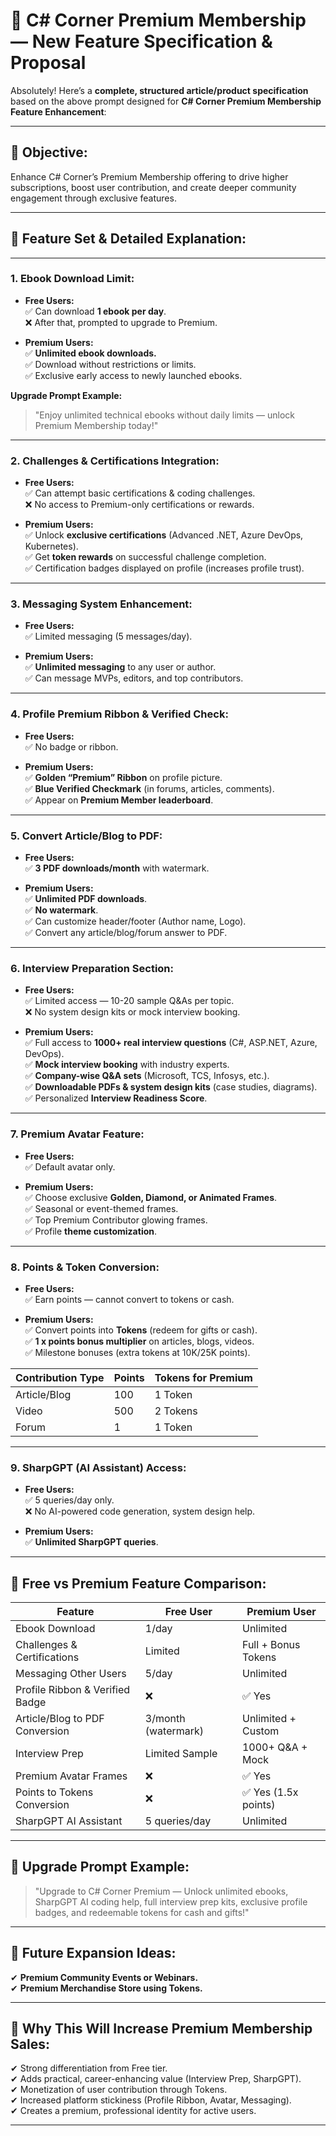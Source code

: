# 🚀 C# Corner Premium Membership — New Feature Specification & Proposal

Absolutely! Here’s a **complete, structured article/product specification** based on the above prompt designed for **C# Corner Premium Membership Feature Enhancement**:

---

## 🎯 **Objective:**

Enhance C# Corner’s Premium Membership offering to drive higher subscriptions, boost user contribution, and create deeper community engagement through exclusive features.

---

## 🔹 **Feature Set & Detailed Explanation:**

---

### **1. Ebook Download Limit:**

* **Free Users:** <br>
  ✅ Can download **1 ebook per day**. <br>
  ❌ After that, prompted to upgrade to Premium. <br>

* **Premium Users:** <br>
  ✅ **Unlimited ebook downloads.** <br>
  ✅ Download without restrictions or limits. <br>
  ✅ Exclusive early access to newly launched ebooks. <br>

**Upgrade Prompt Example:** <br>

> "Enjoy unlimited technical ebooks without daily limits — unlock Premium Membership today!"

---

### **2. Challenges & Certifications Integration:** <br>

* **Free Users:** <br>
  ✅ Can attempt basic certifications & coding challenges. <br>
  ❌ No access to Premium-only certifications or rewards. <br>
 
* **Premium Users:** <br>
  ✅ Unlock **exclusive certifications** (Advanced .NET, Azure DevOps, Kubernetes). <br>
  ✅ Get **token rewards** on successful challenge completion.  <br>
  ✅ Certification badges displayed on profile (increases profile trust). <br>

---

### **3. Messaging System Enhancement:** <br>

* **Free Users:** <br>
  ✅ Limited messaging (5 messages/day). <br>

* **Premium Users:** <br>
  ✅ **Unlimited messaging** to any user or author. <br>
  ✅ Can message MVPs, editors, and top contributors. <br>

---

### **4. Profile Premium Ribbon & Verified Check:** <br>

* **Free Users:** <br>
  ✅ No badge or ribbon. <br>

* **Premium Users:** <br>
  ✅ **Golden “Premium” Ribbon** on profile picture. <br>
  ✅ **Blue Verified Checkmark** (in forums, articles, comments). <br>
  ✅ Appear on **Premium Member leaderboard**. <br>

---

### **5. Convert Article/Blog to PDF:** <br>

* **Free Users:** <br>
  ✅ **3 PDF downloads/month** with watermark. <br>

* **Premium Users:** <br>
  ✅ **Unlimited PDF downloads**. <br>
  ✅ **No watermark**. <br>
  ✅ Can customize header/footer (Author name, Logo). <br>
  ✅ Convert any article/blog/forum answer to PDF. <br>

---

### **6. Interview Preparation Section:** <br>

* **Free Users:** <br>
  ✅ Limited access — 10-20 sample Q\&As per topic. <br>
  ❌ No system design kits or mock interview booking. <br>

* **Premium Users:** <br>
  ✅ Full access to **1000+ real interview questions** (C#, ASP.NET, Azure, DevOps). <br>
  ✅ **Mock interview booking** with industry experts. <br>
  ✅ **Company-wise Q\&A sets** (Microsoft, TCS, Infosys, etc.). <br>
  ✅ **Downloadable PDFs & system design kits** (case studies, diagrams). <br>
  ✅ Personalized **Interview Readiness Score**. <br>

---

### **7. Premium Avatar Feature:** <br>

* **Free Users:** <br>
  ✅ Default avatar only. <br>

* **Premium Users:** <br>
  ✅ Choose exclusive **Golden, Diamond, or Animated Frames**. <br>
  ✅ Seasonal or event-themed frames. <br>
  ✅ Top Premium Contributor glowing frames. <br>
  ✅ Profile **theme customization**. <br>

---

### **8. Points & Token Conversion:** <br>

* **Free Users:** <br>
  ✅ Earn points — cannot convert to tokens or cash. <br>

* **Premium Users:** <br>
  ✅ Convert points into **Tokens** (redeem for gifts or cash). <br>
  ✅ **1 x points bonus multiplier** on articles, blogs, videos. <br>
  ✅ Milestone bonuses (extra tokens at 10K/25K points). <br>

| Contribution Type | Points | Tokens for Premium |
| ----------------- | ------ | ------------------ |
| Article/Blog      | 100    | 1 Token            |
| Video             | 500    | 2 Tokens           |
| Forum             | 1      | 1 Token            |

---

### **9. SharpGPT (AI Assistant) Access:** <br>

* **Free Users:** <br>
  ✅ 5 queries/day only. <br>
  ❌ No AI-powered code generation, system design help. <br>

* **Premium Users:** <br>
  ✅ **Unlimited SharpGPT queries**. <br>

---

## 🔹 **Free vs Premium Feature Comparison:** <br>

| Feature                         | Free User           | Premium User        |
| ------------------------------- | ------------------- | ------------------- |
| Ebook Download                  | 1/day               | Unlimited           |
| Challenges & Certifications     | Limited             | Full + Bonus Tokens |
| Messaging Other Users           | 5/day               | Unlimited           |
| Profile Ribbon & Verified Badge | ❌                  | ✅ Yes               |
| Article/Blog to PDF Conversion  | 3/month (watermark) | Unlimited + Custom  |
| Interview Prep                  | Limited Sample      | 1000+ Q\&A + Mock   |
| Premium Avatar Frames           | ❌                   | ✅ Yes               |
| Points to Tokens Conversion     | ❌                   | ✅ Yes (1.5x points) |
| SharpGPT AI Assistant           | 5 queries/day       | Unlimited           |

---

## 🔹 **Upgrade Prompt Example:** <br>

> "Upgrade to C# Corner Premium — Unlock unlimited ebooks, SharpGPT AI coding help, full interview prep kits, exclusive profile badges, and redeemable tokens for cash and gifts!" <br>

---

## 🔹 **Future Expansion Ideas:** <br>

✔ **Premium Community Events or Webinars.** <br>
✔ **Premium Merchandise Store using Tokens.** <br>

---

## 🔹 **Why This Will Increase Premium Membership Sales:** <br>

✔ Strong differentiation from Free tier. <br>
✔ Adds practical, career-enhancing value (Interview Prep, SharpGPT). <br>
✔ Monetization of user contribution through Tokens. <br>
✔ Increased platform stickiness (Profile Ribbon, Avatar, Messaging). <br>
✔ Creates a premium, professional identity for active users. <br>

---




